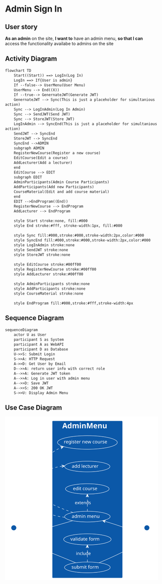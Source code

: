 # Admin Sign In

## User story

**As an admin** on the site, **I want to** have an admin menu, **so that I can** access the functionality availabe to admins on the site

## Activity Diagram

```mermaid
flowchart TD
    Start((Start)) ==> LogIn(Log In)
    LogIn ==> If{User is admin}
    If --false--> UserMenu(User Menu)
    UserMenu --> End((X))
    If --true--> GenernateJWT(Generate JWT)
    GenernateJWT --> Sync(This is just a placeholder for simultanious action)
    Sync --> LogInAdmin(Log In Admin)
    Sync --> SendJWT(Send JWT)
    Sync --> StoreJWT(Store JWT)
    LogInAdmin --> SyncEnd(This is just a placeholder for simultanious action)
    SendJWT --> SyncEnd
    StoreJWT --> SyncEnd
    SyncEnd -->ADMIN
    subgraph ADMIN
    RegisterNewCourse(Register a new course)
    EditCourse(Edit a course)
    AddLecturer(Add a lecturer)
    end
    EditCourse --> EDIT
    subgraph EDIT
    AdminParticipants(Admin Course Participants)
    AddParticipants(Add new Participants)
    CourseMaterial(Edit and add course material)
    end
    EDIT -->EndProgram((End))
    RegisterNewCourse --> EndProgram
    AddLecturer --> EndProgram

    style Start stroke:none, fill:#000
    style End stroke:#fff, stroke-width:1px, fill:#000

    style Sync fill:#000,stroke:#000,stroke-width:2px,color:#000
    style SyncEnd fill:#000,stroke:#000,stroke-width:2px,color:#000
    style LogInAdmin stroke:none
    style SendJWT stroke:none
    style StoreJWT stroke:none

    style EditCourse stroke:#00ff00
    style RegisterNewCourse stroke:#00ff00
    style AddLecturer stroke:#00ff00    

    style AdminParticipants stroke:none
    style AddParticipants stroke:none
    style CourseMaterial stroke:none

    style EndProgram fill:#000,stroke:#fff,stroke-width:4px

```

## Sequence Diagram

```mermaid
sequenceDiagram 
    actor U as User
    participant S as System
    participant A as WebAPI
    participant D as Database
    U->>S: Submit Login
    S->>A: HTTP Request
    A->>D: Get User by Email
    D-->>A: return user info with correct role
    A-->>A: Generate JWT token
    A-->>A: Log in user with admin menu
    A-->>D: Save JWT
    A-->>S: 200 OK JWT
    S->>U: Display Admin Menu
```

## Use Case Diagram

<!--
@startuml
left to right direction
skinparam packageStyle rectangle
actor user
actor webapi

rectangle AdminMenu {
 (user) -- (admin menu)
 (admin menu) .> (register new course) : extends
 (admin menu) .> (add lecturer) : extends
 (admin menu) .> (edit course) : extends
 (user) -- (submit form)
 (submit form) .> (validate form) : include
 (submit form) -- (webapi)
 (admin menu) <-- (webapi)
}
@enduml
-->
![Admin diagram](images/admin.svg)
